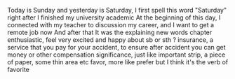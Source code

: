 Today is Sunday and yesterday is Saturday, I first spell this word "Saturday" right after I finished my university academic
At the beginning of this day, I connected with my teacher to discussion my career, and I want to get a remote job now
And after that It was the explaining new words chapter
enthusiastic, feel very excited and happy about sb or sth ?
insurance, a service that you pay for your accident, to ensure after accident you can get money or other compensation
significance, just like important
strip, a piece of paper, some thin area etc
favor, more like prefer but I think it's the verb of favorite
